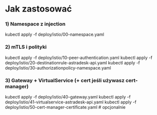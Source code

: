 # Jak zastosować

### 1) Namespace z injection
kubectl apply -f deploy/istio/00-namespace.yaml

### 2) mTLS i polityki
kubectl apply -f deploy/istio/10-peer-authentication.yaml
kubectl apply -f deploy/istio/20-destinationrule-astradesk-api.yaml
kubectl apply -f deploy/istio/30-authorizationpolicy-namespace.yaml

### 3) Gateway + VirtualService (+ cert jeśli używasz cert-manager)
kubectl apply -f deploy/istio/40-gateway.yaml
kubectl apply -f deploy/istio/41-virtualservice-astradesk-api.yaml
kubectl apply -f deploy/istio/50-cert-manager-certificate.yaml   # opcjonalnie
